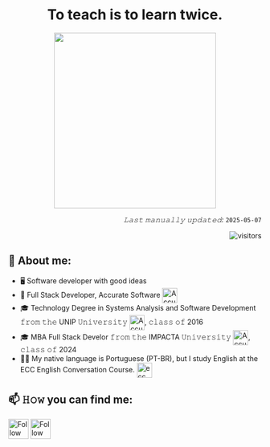 <h1 align="center">
 To teach is to learn twice. 
</h1>

<p align="center">
  <img src="https://github.com/user-attachments/assets/fd608bb5-0859-4697-86ca-0c48b6ee709b" width="80%" height="350" />
</p>


<span align="right">
 
*𝙻𝚊𝚜𝚝 𝚖𝚊𝚗𝚞𝚊𝚕𝚕𝚢 𝚞𝚙𝚍𝚊𝚝𝚎𝚍:* `2025-05-07` <!-- TODO: automate this -->   

 ![visitors](https://vbr.nathanchung.dev/badge?page_id=ivansorroche&color=1a42ba)
 
</span>

## :book: About me:
- 🖥 Software developer with good ideas
- 💼 Full Stack Developer, Accurate Software [<img src="https://www.accurate.com.br/wp-content/uploads/2024/10/logo-accurate.svg" height="30em" align="center" alt="Accurate" title="Accurate"/>](https://www.accurate.com.br/)
- 🎓 Technology Degree in Systems Analysis and Software Development 𝚏𝚛𝚘𝚖 𝚝𝚑𝚎 UNIP 𝚄𝚗𝚒𝚟𝚎𝚛𝚜𝚒𝚝𝚢 [<img src="https://play-lh.googleusercontent.com/VzUfEzZ2q-y6lWl9liKGTxg7d6Ym5i7yYaHNHZogN8VDrx0RJJ6055mRVUzNMqT7ci9v" height="30em" align="center" alt="Accurate" title="Accurate"/>](https://unip.br/), 𝚌𝚕𝚊𝚜𝚜 𝚘𝚏 2016
- 🎓 MBA Full Stack Develor 𝚏𝚛𝚘𝚖 𝚝𝚑𝚎 IMPACTA 𝚄𝚗𝚒𝚟𝚎𝚛𝚜𝚒𝚝𝚢 [<img src="https://pbs.twimg.com/profile_images/926490279749783552/jKFTBcvm_400x400.jpg" height="30em" align="center" alt="Accurate" title="Accurate"/>](https://mba.impacta.edu.br/), 𝚌𝚕𝚊𝚜𝚜 𝚘𝚏 2024
- ✍🏻 My native language is Portuguese (PT-BR), but I study English at the ECC English Conversation Course. [<img src="https://ecc.com.br/wp-content/uploads/2024/06/logo-ecc.svg" height="30em" align="center" alt="ecc" title="ecc"/>](https://ecc.com.br/)

## 📫 𝙷𝚘𝚠 you can find me:
[<img src="https://raw.githubusercontent.com/Raymo111/Raymo111/master/socials/linkedin.png" height="40em" align="center" alt="Follow ivan on LinkedIn" title="Follow ivan on LinkedIn"/>](https://www.linkedin.com/in/ivan-sorroche-burgos-06b926109/)
[<img src="https://raw.githubusercontent.com/Raymo111/Raymo111/master/socials/instagram.svg" height="40em" align="center" alt="Follow ivan on Instagram" title="Follow ivan on Instagram"/>](https://www.instagram.com/ivaaansb/)

